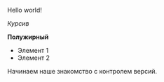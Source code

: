 Hello world!

*Курсив*

**Полужирный**

* Элемент 1
* Элемент 2

Начинаем наше знакомство с контролем версий.
